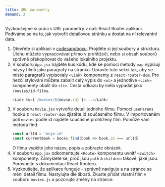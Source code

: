 ```yaml
---
title: URL parametry
demand: 3
---
```


Vyzkoušejme si práci s URL parametry v naší React Router aplikaci. Podíváme se na to, jak vytvořit detailovou stránku a dostat na ní relevantní data.

1. Otevřete si aplikaci v [codesandboxu](https://codesandbox.io/s/rough-morning-rvx0n). Projděte si její soubory a strukturu. Úlohu můžete vypracovávat přímo v prohlížeči, nebo si obsah souborů správně překopírovat do vašeho lokálního projektu.
1. V souboru `App.jsx` najděte kus kódu, kde se pomocí metody `map` vypisují názvy filmů jako paragrafy na stránku. Upravte tuto sekci tak, aby se místo paragrafů vypisovaly `<Link>` komponenty z `react-router-dom`. Pro hezčí stylování můžete zabalit celý výpis do `<ul>` a jednotlivé `<Link>` komponenty obalit do `<li>`. Cesta odkazu by měla vypadat jako `/movies/id-filmu`.
   ```js
   <Link to={`/movies/${movie.id}`}>...</Link>
   ```
1. V souboru `Movie.jsx` vytvořte detail jednoho filmu. Pomocí `useParams` hooku z `react-router-dom` zjistěte id současného filmu. V importovaném poli `movies` podle id najděte současně prohlížený film. Pomůže vám metoda find.
   ```js
   const urlId = 'moje-id'
   const currentBook = books.find(book => book.id === urlId)
   ```
   O filmu vypište jeho název, popis a zobrazte obrázek.
1. V souboru `App.jsx` odkomentujte `<Route>` komponentu uvnitř `<Switch>` komponenty. Zamyslete se, proč jsou `path` a `children` takové, jaké jsou. Porovnejte s dokumentací React Routeru.
1. Vyzkoušejte, že aplikace funguje - správně naviguje a na stránce se mění detail filmu. Nastylujte dle libosti. Zkuste přidat vlastní film v souboru `movies.js` a pozorujte změny na stránce.